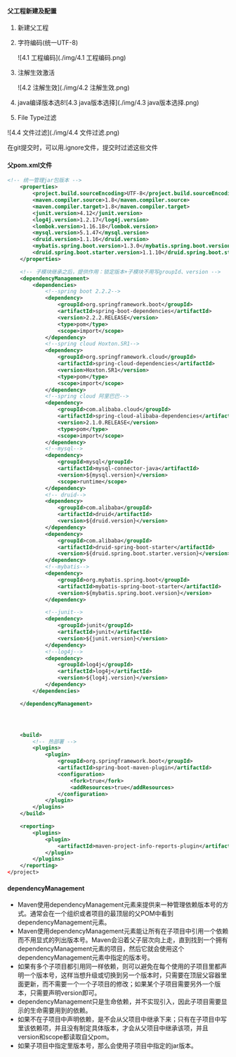 ####  父工程新建及配置

1. 新建父工程

2. 字符编码(统一UTF-8)

   ![4.1 工程编码](./img/4.1 工程编码.png)

3. 注解生效激活

   ![4.2 注解生效](./img/4.2 注解生效.png)

4. java编译版本选8![4.3 java版本选择](./img/4.3 java版本选择.png)

5. File Type过滤

![4.4 文件过滤](./img/4.4 文件过滤.png)

  在git提交时，可以用.ignore文件，提交时过滤这些文件

#### 父pom.xml文件

```xml
<!-- 统一管理jar包版本 -->
    <properties>
        <project.build.sourceEncoding>UTF-8</project.build.sourceEncoding>
        <maven.compiler.source>1.8</maven.compiler.source>
        <maven.compiler.target>1.8</maven.compiler.target>
        <junit.version>4.12</junit.version>
        <log4j.version>1.2.17</log4j.version>
        <lombok.version>1.16.18</lombok.version>
        <mysql.version>5.1.47</mysql.version>
        <druid.version>1.1.16</druid.version>
        <mybatis.spring.boot.version>1.3.0</mybatis.spring.boot.version>
        <druid.spring.boot.starter.version>1.1.10</druid.spring.boot.starter.version>
    </properties>

    <!-- 子模块继承之后，提供作用：锁定版本+子模块不用写groupId、version -->
    <dependencyManagement>
        <dependencies>
            <!--spring boot 2.2.2-->
            <dependency>
                <groupId>org.springframework.boot</groupId>
                <artifactId>spring-boot-dependencies</artifactId>
                <version>2.2.2.RELEASE</version>
                <type>pom</type>
                <scope>import</scope>
            </dependency>
            <!--spring cloud Hoxton.SR1-->
            <dependency>
                <groupId>org.springframework.cloud</groupId>
                <artifactId>spring-cloud-dependencies</artifactId>
                <version>Hoxton.SR1</version>
                <type>pom</type>
                <scope>import</scope>
            </dependency>
            <!--spring cloud 阿里巴巴-->
            <dependency>
                <groupId>com.alibaba.cloud</groupId>
                <artifactId>spring-cloud-alibaba-dependencies</artifactId>
                <version>2.1.0.RELEASE</version>
                <type>pom</type>
                <scope>import</scope>
            </dependency>
            <!--mysql-->
            <dependency>
                <groupId>mysql</groupId>
                <artifactId>mysql-connector-java</artifactId>
                <version>${mysql.version}</version>
                <scope>runtime</scope>
            </dependency>
            <!-- druid-->
            <dependency>
                <groupId>com.alibaba</groupId>
                <artifactId>druid</artifactId>
                <version>${druid.version}</version>
            </dependency>
            <dependency>
                <groupId>com.alibaba</groupId>
                <artifactId>druid-spring-boot-starter</artifactId>
                <version>${druid.spring.boot.starter.version}</version>
            </dependency>
            <!--mybatis-->
            <dependency>
                <groupId>org.mybatis.spring.boot</groupId>
                <artifactId>mybatis-spring-boot-starter</artifactId>
                <version>${mybatis.spring.boot.version}</version>
            </dependency>

            <!--junit-->
            <dependency>
                <groupId>junit</groupId>
                <artifactId>junit</artifactId>
                <version>${junit.version}</version>
            </dependency>
            <!--log4j-->
            <dependency>
                <groupId>log4j</groupId>
                <artifactId>log4j</artifactId>
                <version>${log4j.version}</version>
            </dependency>
        </dependencies>

    </dependencyManagement>




    <build>
        <!-- 热部署 -->
        <plugins>
            <plugin>
                <groupId>org.springframework.boot</groupId>
                <artifactId>spring-boot-maven-plugin</artifactId>
                <configuration>
                    <fork>true</fork>
                    <addResources>true</addResources>
                </configuration>
            </plugin>
        </plugins>
    </build>

    <reporting>
        <plugins>
            <plugin>
                <artifactId>maven-project-info-reports-plugin</artifactId>
            </plugin>
        </plugins>
    </reporting>
</project>
```

#### dependencyManagement

- Maven使用dependencyManagement元素来提供来一种管理依赖版本号的方式。通常会在一个组织或者项目的最顶层的父POM中看到dependencyManagement元素。
- Maven使用dependencyManagement元素能让所有在子项目中引用一个依赖而不用显式的列出版本号。Maven会沿着父子层次向上走，直到找到一个拥有dependencyManagement元素的项目，然后它就会使用这个dependencyManagement元素中指定的版本号。
- 如果有多个子项目都引用同一样依赖，则可以避免在每个使用的子项目里都声明一个版本号，这样当想升级或切换到另一个版本时，只需要在顶层父容器里面更新，而不需要一个一个子项目的修改；如果某个子项目需要另外一个版本，只需要声明version即可。
- dependencyManagement只是生命依赖，并不实现引入，因此子项目需要显示的生命需要用到的依赖。
- 如果不在子项目中声明依赖，是不会从父项目中继承下来；只有在子项目中写里该依赖项，并且没有制定具体版本，才会从父项目中继承该项，并且version和scope都读取自父pom。
- 如果子项目中指定里版本号，那么会使用子项目中指定的jar版本。

